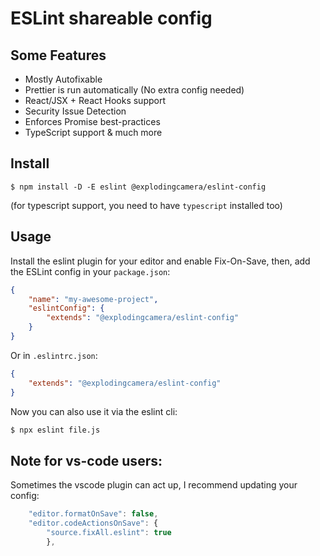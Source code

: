 # ESLint shareable config

## Some Features

- Mostly Autofixable
- Prettier is run automatically (No extra config needed)
- React/JSX + React Hooks support
- Security Issue Detection
- Enforces Promise best-practices
- TypeScript support
  & much more

## Install

```
$ npm install -D -E eslint @explodingcamera/eslint-config
```

(for typescript support, you need to have `typescript` installed too)

## Usage

Install the eslint plugin for your editor and enable Fix-On-Save,
then, add the ESLint config in your `package.json`:

```json
{
	"name": "my-awesome-project",
	"eslintConfig": {
		"extends": "@explodingcamera/eslint-config"
	}
}
```

Or in `.eslintrc.json`:

```json
{
	"extends": "@explodingcamera/eslint-config"
}
```

Now you can also use it via the eslint cli:

```bash
$ npx eslint file.js
```

## Note for vs-code users:

Sometimes the vscode plugin can act up, I recommend updating your config:

```js
    "editor.formatOnSave": false,
    "editor.codeActionsOnSave": {
        "source.fixAll.eslint": true
		},
```
